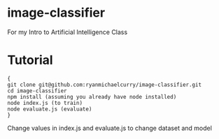# image-classifier
For my Intro to Artificial Intelligence Class

# Tutorial
```
{
git clone git@github.com:ryanmichaelcurry/image-classifier.git
cd image-classifier
npm install (assuming you already have node installed)
node index.js (to train)
node evaluate.js (evaluate)
}
```
Change values in index.js and evaluate.js to change dataset and model
